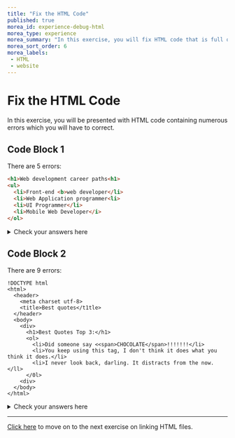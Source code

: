 ```yaml
---
title: "Fix the HTML Code"
published: true
morea_id: experience-debug-html
morea_type: experience
morea_summary: "In this exercise, you will fix HTML code that is full of errors."
morea_sort_order: 6
morea_labels:
 - HTML
 - website
---
```


# Fix the HTML Code

In this exercise, you will be presented with HTML code containing numerous errors which you will have to correct.

## Code Block 1

There are 5 errors:

```html
<h1>Web development career paths<h1>
<ul>
  <li>Front-end <b>web developer</li>
  <li>Web Application programmer<li>
  <li>UI Programmer</li>
  <li>Mobile Web Developer</i>
</ol>
```

<details>
  <summary>Check your answers here</summary>
  <pre>
&lt;h1>Web development career paths&lt;/h1>
&lt;ul>
  &lt;li>Front-end &lt;b>web developer&lt;/b>&lt;/li>
  &lt;li>Web Application programmer&lt;/li>
  &lt;li>UI Programmer&lt;/li>
  &lt;li>Mobile Web Developer&lt;/li>
&lt;/ul>
  </pre>
</details>

## Code Block 2

There are 9 errors: 

```
!DOCTYPE html
<html>
  <header>
    <meta charset utf-8>
    <title>Best quotes</t1tle>
  </header>
  <body>
    <div>
      <h1>Best Quotes Top 3:</h1>
      <ol>
        <li>Did someone say <<span>CHOCOLATE</span>!!!!!!!</li>
        <li>You keep using this tag, I don't think it does what you think it does.</li>
        <li>I never look back, darling. It distracts from the now.</ll>
      </0l>
    <div>
  </body>
</html>
```

<details>
  <summary>Check your answers here</summary>
  <pre>
&lt;!DOCTYPE html>
&lt;html>
  &lt;head>
    &lt;meta charset="utf-8">
    &lt;title>Best quotes&lt;/title>
  &lt;/head>
  &lt;body>
    &lt;div>
      &lt;h1>Best Quotes Top 3:&lt;/h1>
      &lt;ol>
        &lt;li>Did someone say &lt;span>CHOCOLATE&lt;/span>!!!!!!!&lt;/li>
        &lt;li>You keep using this tag, I don't think it does what you think it does.&lt;/li>
        &lt;li>I never look back, darling. It distracts from the now.&lt;/li>
      &lt;/ol>
    &lt;/div>
  &lt;/body>
&lt;/html>
  </pre>
</details>

---

[Click here](https://junior-devleague.github.io/JDLA-Web-Development/morea/3_Basic_HTML/experience-linking-files.html) to move on to the next exercise on linking HTML files.

<br>
